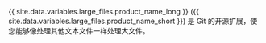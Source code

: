 {{ site.data.variables.large_files.product_name_long }} ({{ site.data.variables.large_files.product_name_short }}) 是 Git 的开源扩展，使您能够像处理其他文本文件一样处理大文件。
